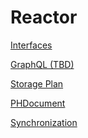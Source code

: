 # Reactor

[Interfaces](Reactor%201f81f4740a7f80c48eafe98c9840dec9/Interfaces%201f31f4740a7f8040a49bc416e7e0766e.md)

[GraphQL (TBD)](Reactor%201f81f4740a7f80c48eafe98c9840dec9/GraphQL%20(TBD)%201f91f4740a7f806e9e66f2997a732fdb.md)

[Storage Plan](Reactor%201f81f4740a7f80c48eafe98c9840dec9/Storage%20Plan%201f81f4740a7f807f8ec6d26750f1b4b1.md)

[PHDocument](Reactor%201f81f4740a7f80c48eafe98c9840dec9/PHDocument%201f81f4740a7f8013947de8725e049252.md)

[Synchronization](Reactor%201f81f4740a7f80c48eafe98c9840dec9/Synchronization%201f81f4740a7f80ac80f6d997ce4606e9.md)